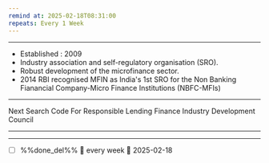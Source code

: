 ```yaml
---
remind at: 2025-02-18T08:31:00
repeats: Every 1 Week
---
```

---
- Established : 2009
- Industry association and self-regulatory organisation (SRO).
- Robust development of the microfinance sector.
- 2014 RBI recognised MFIN as India's 1st SRO for the Non Banking Fianancial Company-Micro Finance Institutions (NBFC-MFIs)

---
Next Search
Code For Responsible Lending
Finance Industry Development Council

---
---
- [ ] %%done_del%% 🔁 every week 📅 2025-02-18